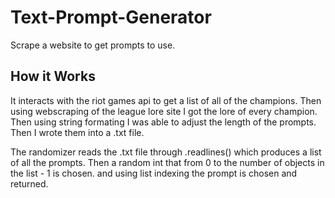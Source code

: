 # Text-Prompt-Generator
Scrape a website to get prompts to use.

## How it Works
It interacts with the riot games api to get a list of all of the champions. Then using webscraping of the league lore site I got the lore of every champion. Then using string formating I was able to adjust the length of the prompts. Then I wrote them into a .txt file. 

The randomizer reads the .txt file through .readlines() which produces a list of all the prompts. Then a random int that from 0 to the number of objects in the list - 1 is chosen. and using list indexing the prompt is chosen and returned. 
